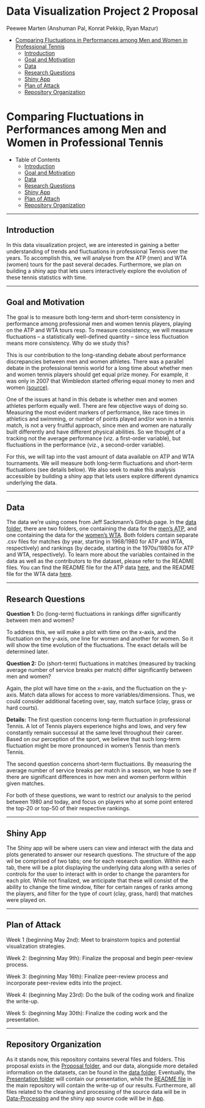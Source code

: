 Data Visualization Project 2 Proposal
================
Peewee Marten (Anshuman Pal, Konrat Pekkip, Ryan Mazur)

-   [Comparing Fluctuations in Performances among Men and Women in
    Professional
    Tennis](#comparing-fluctuations-in-performances-among-men-and-women-in-professional-tennis)
    -   [Introduction](#introduction)
    -   [Goal and Motivation](#goal-and-motivation)
    -   [Data](#data)
    -   [Research Questions](#research-questions)
    -   [Shiny App](#shiny-app)
    -   [Plan of Attack](#plan-of-attack)
    -   [Repository Organization](#repository-organization)

# Comparing Fluctuations in Performances among Men and Women in Professional Tennis

-   Table of Contents
    -   [Introduction](#introduction)
    -   [Goal and Motivation](#goal-and-motivation)
    -   [Data](#data)
    -   [Research Questions](#research-questions)
    -   [Shiny App](#shiny-app)
    -   [Plan of Attach](#plan-of-attack)
    -   [Repository Organization](#repository-organization)

------------------------------------------------------------------------

## Introduction

In this data visualization project, we are interested in gaining a
better understanding of trends and fluctuations in professional Tennis
over the years. To accomplish this, we will analyse from the ATP (men)
and WTA (women) tours for the past several decades. Furthermore, we plan
on building a shiny app that lets users interactively explore the
evolution of these tennis statistics with time.

------------------------------------------------------------------------

## Goal and Motivation

The goal is to measure both long-term and short-term consistency in
performance among professional men and women tennis players, playing on
the ATP and WTA tours resp. To measure consistency, we will measure
fluctuations – a statistically well-defined quantity – since less
fluctuation means more consistency. Why do we study this?

This is our contribution to the long-standing debate about performance
discrepancies between men and women athletes. There was a parallel
debate in the professional tennis world for a long time about whether
men and women tennis players should get equal prize money. For example,
it was only in 2007 that Wimbledon started offering equal money to men
and women
[(source)](https://www.espn.com/tennis/story/_/id/24599816/us-open-follow-money-how-pay-gap-grand-slam-tennis-closed).

One of the issues at hand in this debate is whether men and women
athletes perform equally well. There are few objective ways of doing so.
Measuring the most evident markers of performance, like race times in
athletics and swimming, or number of points played and/or won in a
tennis match, is not a very fruitful approach, since men and women are
naturally built differently and have different physical abilities. So we
thought of a tracking not the average performance (viz. a first-order
variable), but fluctuations in the performance (viz., a second-order
variable).

For this, we will tap into the vast amount of data available on ATP and
WTA tournaments. We will measure both long-term fluctuations and
short-term fluctuations (see details below). We also seek to make this
analysis accessible by building a shiny app that lets users explore
different dynamics underlying the data.

------------------------------------------------------------------------

## Data

The data we’re using comes from Jeff Sackmann’s GitHub page. In the
[data folder](../data), there are two folders, one containing the data
for the [men’s ATP](../data/atp), and one containing the data for the
[women’s WTA](data/wta). Both folders contain separate .csv files for
matches (by year, starting in 1968/1980 for ATP and WTA, respectively)
and rankings (by decade, starting in the 1970s/1980s for ATP and WTA,
respectively). To learn more about the variables contained in the data
as well as the contributors to the dataset, please refer to the README
files. You can find the README file for the ATP data
[here](../data/atp/README.md), and the README file for the WTA data
[here](../data/wta/README.md).

------------------------------------------------------------------------

## Research Questions

**Question 1**: Do (long-term) fluctuations in rankings differ
significantly between men and women?

To address this, we will make a plot with time on the x-axis, and the
fluctuation on the y-axis, one line for women and another for women. So
it will show the time evolution of the fluctuations. The exact details
will be determined later.

**Question 2:** Do (short-term) fluctuations in matches (measured by
tracking average number of service breaks per match) differ
significantly between men and women?

Again, the plot will have time on the x-axis, and the fluctuation on the
y-axis. Match data allows for access to more variables/dimensions. Thus,
we could consider additional faceting over, say, match surface (clay,
grass or hard courts).

**Details:** The first question concerns long-term fluctuation in
professional Tennis. A lot of Tennis players experience highs and lows,
and very few constantly remain successul at the same level throughout
their career. Based on our perception of the sport, we believe that such
long-term fluctuation might be more pronounced in women’s Tennis than
men’s Tennis.

The second question concerns short-term fluctuations. By measuring the
average number of service breaks per match in a season, we hope to see
if there are significant differences in how men and women perform within
given matches.

For both of these questions, we want to restrict our analysis to the
period between 1980 and today, and focus on players who at some point
entered the top-20 or top-50 of their respective rankings.

------------------------------------------------------------------------

## Shiny App

The Shiny app will be where users can view and interact with the data
and plots generated to answer our research questions. The structure of
the app wil be comprised of two tabs; one for each research question.
Within each tab, there will be a plot displaying the underlying data
along with a series of controls for the user to interact with in order
to change the paramters for each plot. While not finalized, we
anticipate that these will consist of the ability to change the time
window, filter for certain ranges of ranks among the players, and filter
for the type of court (clay, grass, hard) that matches were played on.

------------------------------------------------------------------------

## Plan of Attack

Week 1 (beginning May 2nd): Meet to brainstorm topics and potential
visualization strategies.

Week 2: (beginning May 9th): Finalize the proposal and begin peer-review
process.

Week 3: (beginning May 16th): Finalize peer-review process and
incorporate peer-review edits into the project.

Week 4: (beginning May 23rd): Do the bulk of the coding work and
finalize the write-up.

Week 5: (beginning May 30th): Finalize the coding work and the
presentation.

------------------------------------------------------------------------

## Repository Organization

As it stands now, this repository contains several files and folders.
This proposal exists in the [Proposal folder](.), and our data,
alongside more detailed information on the datasets, can be found in the
[data folder](../data). Eventually, the [Presentation
folder](../Presentation) will contain our presentation, while the
[README file](../README.md) in the main repository will contain the
write-up of our results. Furthermore, all files related to the cleaning
and processing of the source data will be in
[Data-Processing](../Data-Processing) and the shiny app source code will
be in [App](../App).
